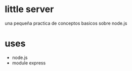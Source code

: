 # little server
una pequeña practica de conceptos basicos sobre node.js

# uses

* node.js
* module express
